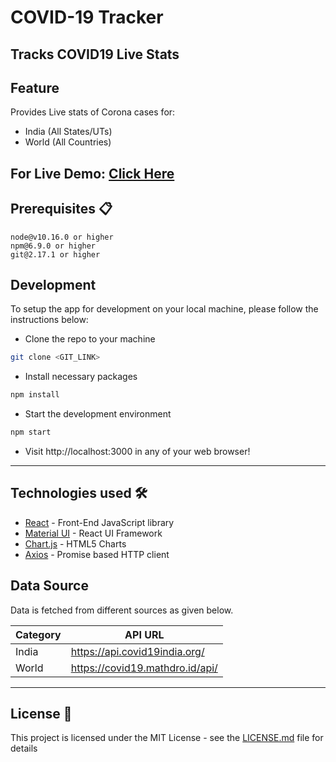 # COVID-19 Tracker

Tracks COVID19 Live Stats
---
## Feature

Provides Live stats of Corona cases for:
* India (All States/UTs)
* World (All Countries)

## For Live Demo: [Click Here](NETLIFY_LINK)


## Prerequisites 📋

```
node@v10.16.0 or higher
npm@6.9.0 or higher
git@2.17.1 or higher
```

## Development

To setup the app for development on your local machine, please follow the instructions below:

- Clone the repo to your machine
```bash
git clone <GIT_LINK>
```
- Install necessary packages
```bash
npm install
```
- Start the development environment
```bash
npm start
```
- Visit http://localhost:3000 in any of your web browser!
---

## Technologies used 🛠️

- [React](https://es.reactjs.org/) - Front-End JavaScript library
- [Material UI](https://material-ui.com/) - React UI Framework
- [Chart.js](https://www.chartjs.org/) - HTML5 Charts
- [Axios](https://github.com/axios/axios) - Promise based HTTP client


## Data Source

Data is fetched from different sources as given below.

| Category   | API URL                                                             |
| -----------| ------------------------------------------------------------------- |
| India      | https://api.covid19india.org/                                       |
| World      | https://covid19.mathdro.id/api/                                     |
---


## License 📄

This project is licensed under the MIT License - see the [LICENSE.md](LICENSE.md) file for details
